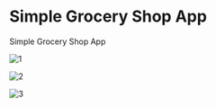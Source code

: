 # Simple Grocery Shop App

Simple Grocery Shop App

![1](https://github.com/BilalSevinc16/Simple_Grocery_Shop_App/assets/146417248/28703ee1-d96a-4767-88a2-7270c82223ff)

![2](https://github.com/BilalSevinc16/Simple_Grocery_Shop_App/assets/146417248/815ca362-4ecf-4f02-a54b-943f1c8db8a5)

![3](https://github.com/BilalSevinc16/Simple_Grocery_Shop_App/assets/146417248/c2eae3e2-4df2-46d3-b9fb-56ed091d5899)
